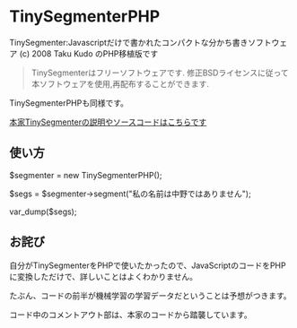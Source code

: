 # TinySegmenterPHP
TinySegmenter:Javascriptだけで書かれたコンパクトな分かち書きソフトウェア (c) 2008 Taku Kudo のPHP移植版です

>TinySegmenterはフリーソフトウェアです. 修正BSDライセンスに従って本ソフトウェアを使用,再配布することができます.

TinySegmenterPHPも同様です。

[本家TinySegmenterの説明やソースコードはこちらです](http://chasen.org/~taku/software/TinySegmenter/)
## 使い方
$segmenter = new TinySegmenterPHP();

$segs = $segmenter->segment("私の名前は中野ではありません"); 

var_dump($segs);

## お詫び
自分がTinySegmenterをPHPで使いたかったので、JavaScriptのコードをPHPに変換しただけで、詳しいことはよくわかりません。

たぶん、コードの前半が機械学習の学習データだということは予想がつきます。

コード中のコメントアウト部は、本家のコードから踏襲しています。

